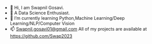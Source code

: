 - 👋 Hi, I am Swapnil Gosavi.
- 👀 A Data Science Enthusiast.
- 🌱 I’m currently learning Python,Machine Learning/Deep Learning/NLP/Computer Vision
- 📫 Swapnil.gosavi01@gmail.com
      All of my projects are available at
      https://github.com/Swap2023
<!---
Swap2023/Swap2023 is a ✨ special ✨ repository because its `README.md` (this file) appears on your GitHub profile.
You can click the Preview link to take a look at your changes...
--->
